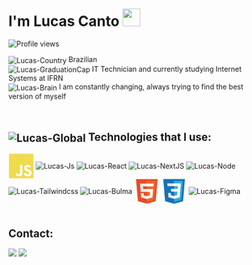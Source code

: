
<h1 align="left">I'm Lucas Canto <img src="https://img.icons8.com/color/96/lively-wallpaper.png" height="35" width="35"></h1>
<p align="left"> <img src="https://komarev.com/ghpvc/?username=lucascantodev&color=blueviolet" alt="Profile views"/> </p>

<img align="center" alt="Lucas-Country" height="30" width="30" src="https://images.emojiterra.com/google/noto-emoji/v2.034/128px/1f1e7-1f1f7.png"/> Brazilian
<br>
<img align="center" alt="Lucas-GraduationCap" height="30" width="30" src="https://em-content.zobj.net/thumbs/120/apple/325/graduation-cap_1f393.png"/> IT Technician and currently studying Internet Systems at IFRN         
<img align="center" alt="Lucas-Brain" height="30" width="30" src="https://em-content.zobj.net/thumbs/120/apple/325/brain_1f9e0.png"/> I am constantly changing, always trying to find the best version of myself
<br><br>

<div align="left"style="display: inline-block; padding: auto;">
  <h2><img align="center" alt="Lucas-Global" height="30" width="30" src="https://em-content.zobj.net/thumbs/120/google/350/globe-with-meridians_1f310.png"/> Technologies that I use:</h2>
  <img align="center" alt="Lucas-Ts" height="50" width="50" src="https://raw.githubusercontent.com/devicons/devicon/master/icons/javascript/javascript-plain.svg"/>
  <img align="center" alt="Lucas-Js" height="50" width="50" src="https://cdn.jsdelivr.net/gh/devicons/devicon/icons/typescript/typescript-original.svg"/>
  <img align="center" alt="Lucas-React" height="50" width="50" src="https://cdn.jsdelivr.net/gh/devicons/devicon/icons/react/react-original.svg"/>
  <img align="center" alt="Lucas-NextJS" height="50" width="50" src="https://cdn.jsdelivr.net/gh/devicons/devicon/icons/nextjs/nextjs-original.svg" />
  <img align="center" alt="Lucas-Node" height="50" width="50" src="https://cdn.jsdelivr.net/gh/devicons/devicon/icons/nodejs/nodejs-original.svg" />
  <img align="center" alt="Lucas-Tailwindcss" height="50" width="50" src="https://cdn.jsdelivr.net/gh/devicons/devicon/icons/tailwindcss/tailwindcss-plain.svg"/>
  <img align="center" alt="Lucas-Bulma" height="50" width="50" src="https://cdn.jsdelivr.net/gh/devicons/devicon/icons/bulma/bulma-plain.svg"/>
  <img align="center" alt="Lucas-HTML" height="50" width="50" src="https://raw.githubusercontent.com/devicons/devicon/master/icons/html5/html5-original.svg"/>
  <img align="center" alt="Lucas-CSS" height="50" width="50" src="https://raw.githubusercontent.com/devicons/devicon/master/icons/css3/css3-original.svg"/>
  <img align="center" alt="Lucas-Figma" height="50" widht="50" src="https://cdn.jsdelivr.net/gh/devicons/devicon/icons/figma/figma-original.svg"/>
</div>

<div>
  <br>
  <h2>Contact:</h2>
  <a href = "mailto:lucascantodev@gmail.com"><img src="https://img.shields.io/badge/-Gmail-%23333?style=for-the-badge&logo=gmail&logoColor=white" target="_blank"></a>
  <a href="https://www.linkedin.com/in/lucascanto37281/" target="_blank"><img src="https://img.shields.io/badge/-LinkedIn-%230077B5?style=for-the-badge&logo=linkedin&logoColor=white" target="_blank"></a> 
</div>
